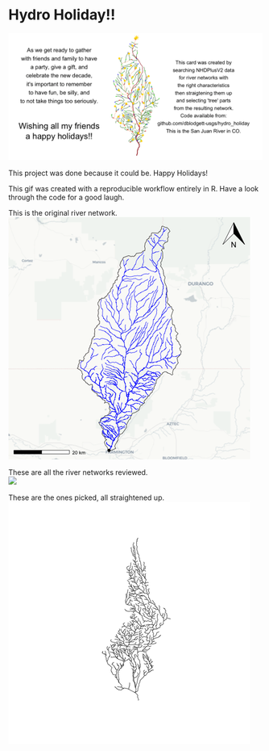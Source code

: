 # Hydro Holiday!!

![](hydro_holiday.gif)

This project was done because it could be. Happy Holidays!

This gif was created with a reproducible workflow entirely in R. Have a look through the code for a good laugh.

This is the original river network.  
![](context.png)

These are all the river networks reviewed.  
![](candidate_trees.gif)

These are the ones picked, all straightened up.  
![](straightened_trees.gif)